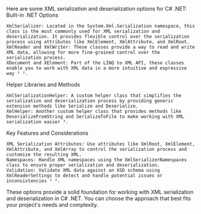 Here are some XML serialization and deserialization options for C# .NET:
Built-in .NET Options

    XmlSerializer: Located in the System.Xml.Serialization namespace, this class is the most commonly used for XML serialization and deserialization. It provides flexible control over the serialization process using attributes like XmlElement, XmlAttribute, and XmlRoot.
    XmlReader and XmlWriter: These classes provide a way to read and write XML data, allowing for more fine-grained control over the serialization process.
    XDocument and XElement: Part of the LINQ to XML API, these classes enable you to work with XML data in a more intuitive and expressive way ¹ ².

Helper Libraries and Methods

    XmlSerializationHelper: A custom helper class that simplifies the serialization and deserialization process by providing generic extension methods like Serialize and Deserialize.
    XmlHelper: Another custom helper class that provides methods like DeserializeFromString and SerializeToFile to make working with XML serialization easier ³.

Key Features and Considerations

    XML Serialization Attributes: Use attributes like XmlRoot, XmlElement, XmlAttribute, and XmlArray to control the serialization process and customize the resulting XML.
    Namespaces: Handle XML namespaces using the XmlSerializerNamespaces class to ensure proper serialization and deserialization.
    Validation: Validate XML data against an XSD schema using XmlReaderSettings to detect and handle potential issues or inconsistencies ² ⁴.

These options provide a solid foundation for working with XML serialization and deserialization in C# .NET. You can choose the approach that best fits your project's needs and complexity.